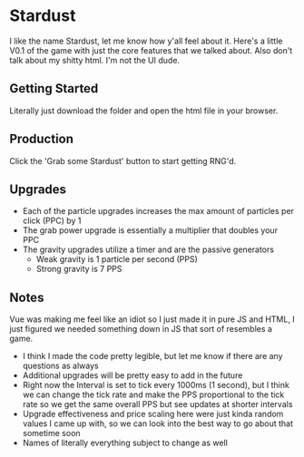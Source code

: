 # Stardust
I like the name Stardust, let me know how y'all feel about it. Here's a little V0.1 of the game with just the core features that we talked about. 
Also don't talk about my shitty html. I'm not the UI dude.

## Getting Started
Literally just download the folder and open the html file in your browser.

## Production
Click the 'Grab some Stardust' button to start getting RNG'd.

## Upgrades
* Each of the particle upgrades increases the max amount of particles per click (PPC) by 1
* The grab power upgrade is essentially a multiplier that doubles your PPC
* The gravity upgrades utilize a timer and are the passive generators
  * Weak gravity is 1 particle per second (PPS)
  * Strong gravity is 7 PPS

## Notes
Vue was making me feel like an idiot so I just made it in pure JS and HTML, I just figured we needed something down in JS that sort of resembles a game.

* I think I made the code pretty legible, but let me know if there are any questions as always
* Additional upgrades will be pretty easy to add in the future
* Right now the Interval is set to tick every 1000ms (1 second), but I think we can change the tick rate and make the PPS proportional to the tick rate so we get the same overall PPS but see updates at shorter intervals
* Upgrade effectiveness and price scaling here were just kinda random values I came up with, so we can look into the best way to go about that sometime soon
* Names of literally everything subject to change as well

